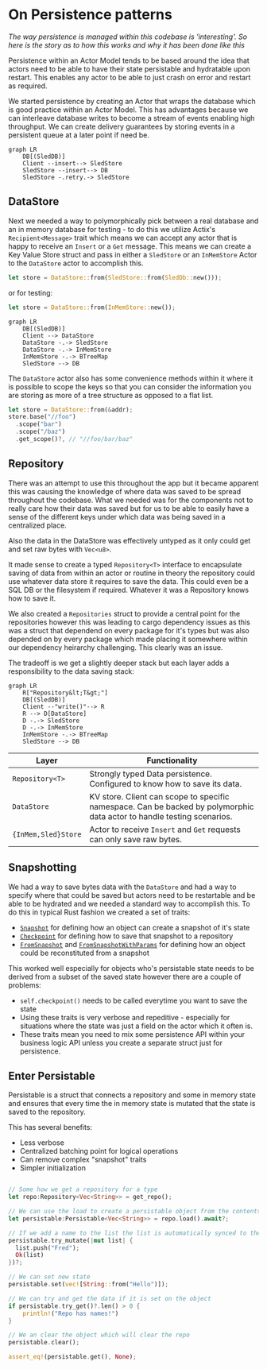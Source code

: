 # On Persistence patterns

_The way persistence is managed within this codebase is 'interesting'. So here is the story as to how this works and why it has been done like this_

Persistence within an Actor Model tends to be based around the idea that actors need to be able to have their state persistable and hydratable upon restart. This enables any actor to be able to just crash on error and restart as required.

We started persistence by creating an Actor that wraps the database which is good practice within an Actor Model. This has advantages because we can interleave database writes to become a stream of events enabling high throughput. We can create delivery guarantees by storing events in a persistent queue at a later point if need be.

```mermaid
graph LR
    DB[(SledDB)]
    Client --insert--> SledStore
    SledStore --insert--> DB
    SledStore -.retry.-> SledStore
```

## DataStore

Next we needed a way to polymorphically pick between a real database and an in memory database for testing - to do this we utilize Actix's `Recipient<Message>` trait which means we can accept any actor that is happy to receive an `Insert` or a `Get` message. This means we can create a Key Value Store struct and pass in either a `SledStore` or an `InMemStore` Actor to the `DataStore` actor to accomplish this.

```rust
let store = DataStore::from(SledStore::from(SledDb::new()));
```

or for testing:

```rust
let store = DataStore::from(InMemStore::new());
```

```mermaid
graph LR
    DB[(SledDB)]
    Client --> DataStore
    DataStore -.-> SledStore
    DataStore -.-> InMemStore
    InMemStore -.-> BTreeMap
    SledStore --> DB
```

The `DataStore` actor also has some convenience methods within it where it is possible to scope the keys so that you can consider the information you are storing as more of a tree structure as opposed to a flat list.

```rust
let store = DataStore::from(&addr);
store.base("//foo")
  .scope("bar")
  .scope("/baz")
  .get_scope()?, // "//foo/bar/baz"
```

## Repository

There was an attempt to use this throughout the app but it became apparent this was causing the knowledge of where data was saved to be spread throughout the codebase. What we needed was for the components not to really care how their data was saved but for us to be able to easily have a sense of the different keys under which data was being saved in a centralized place.

Also the data in the DataStore was effectively untyped as it only could get and set raw bytes with `Vec<u8>`.

It made sense to create a typed `Repository<T>` interface to encapsulate saving of data from within an actor or routine in theory the repository could use whatever data store it requires to save the data. This could even be a SQL DB or the filesystem if required. Whatever it was a Repository knows how to save it.

We also created a `Repositories` struct to provide a central point for the repositories however this was leading to cargo dependency issues as this was a struct that dependend on every package for it's types but was also depended on by every package which made placing it somewhere within our dependency heirarchy challenging. This clearly was an issue.

The tradeoff is we get a slightly deeper stack but each layer adds a responsibility to the data saving stack:

```mermaid
graph LR
    R["Repository&lt;T&gt;"]
    DB[(SledDB)]
    Client --"write()"--> R
    R --> D[DataStore]
    D -.-> SledStore
    D -.-> InMemStore
    InMemStore -.-> BTreeMap
    SledStore --> DB
```

| Layer               | Functionality                                                                                                          |
| ------------------- | ---------------------------------------------------------------------------------------------------------------------- |
| `Repository<T>`     | Strongly typed Data persistence. Configured to know how to save its data.                                              |
| `DataStore`         | KV store. Client can scope to specific namespace. Can be backed by polymorphic data actor to handle testing scenarios. |
| `{InMem,Sled}Store` | Actor to receive `Insert` and `Get` requests can only save raw bytes.                                                  |

## Snapshotting

We had a way to save bytes data with the `DataStore` and had a way to specify where that could be saved but actors need to be restartable and be able to be hydrated and we needed a standard way to accomplish this. To do this in typical Rust fashion we created a set of traits:

- [`Snapshot`](https://github.com/gnosisguild/enclave/blob/main/packages/ciphernode/data/src/snapshot.rs) for defining how an object can create a snapshot of it's state
- [`Checkpoint`](https://github.com/gnosisguild/enclave/blob/main/packages/ciphernode/data/src/snapshot.rs) for defining how to save that snapshot to a repository
- [`FromSnapshot`](https://github.com/gnosisguild/enclave/blob/main/packages/ciphernode/data/src/snapshot.rs) and [`FromSnapshotWithParams`](https://github.com/gnosisguild/enclave/blob/main/packages/ciphernode/data/src/snapshot.rs) for defining how an object could be reconstituted from a snapshot

This worked well especially for objects who's persistable state needs to be derived from a subset of the saved state however there are a couple of problems:

- `self.checkpoint()` needs to be called everytime you want to save the state
- Using these traits is very verbose and repeditive - especially for situations where the state was just a field on the actor which it often is.
- These traits mean you need to mix some persistence API within your business logic API unless you create a separate struct just for persistence.

## Enter Persistable

Persistable is a struct that connects a repository and some in memory state and ensures that every time the in memory state is mutated that the state is saved to the repository.

This has several benefits:

- Less verbose
- Centralized batching point for logical operations
- Can remove complex "snapshot" traits
- Simpler initialization

```rust

// Some how we get a repository for a type
let repo:Repository<Vec<String>> = get_repo();

// We can use the load to create a persistable object from the contents of the persistance layer that the repository encapsulates
let persistable:Persistable<Vec<String>> = repo.load().await?;

// If we add a name to the list the list is automatically synced to the database
persistable.try_mutate(|mut list| {
  list.push("Fred");
  Ok(list)
})?;

// We can set new state
persistable.set(vec![String::from("Hello")]);

// We can try and get the data if it is set on the object
if persistable.try_get()?.len() > 0 {
    println!("Repo has names!")
}

// We an clear the object which will clear the repo
persistable.clear();

assert_eq!(persistable.get(), None);
```
